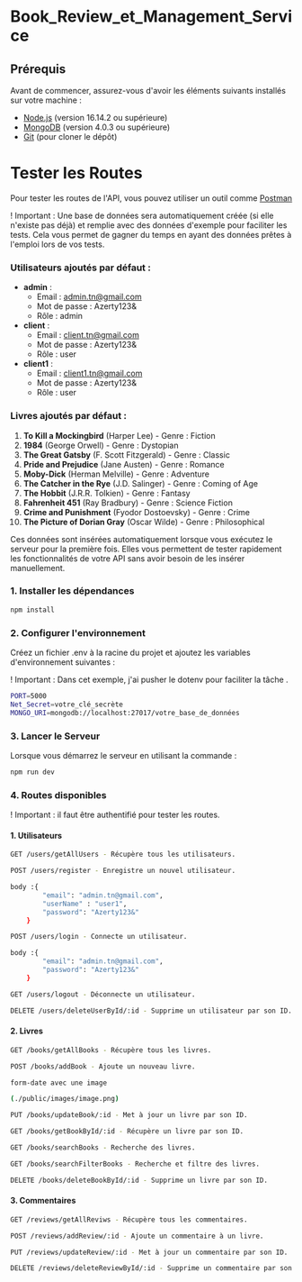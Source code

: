 # Book_Review_et_Management_Service

## Prérequis

Avant de commencer, assurez-vous d'avoir les éléments suivants installés sur votre machine :

- [Node.js](https://nodejs.org/) (version 16.14.2 ou supérieure)
- [MongoDB](https://www.mongodb.com/) (version 4.0.3 ou supérieure)
- [Git](https://github.com/AzizBenIsmail/Book_Review_et_Management_Service) (pour cloner le dépôt)

# Tester les Routes

Pour tester les routes de l'API, vous pouvez utiliser un outil comme [Postman](https://www.postman.com/) 

! Important : Une base de données sera automatiquement créée (si elle n'existe pas déjà) et remplie avec des données d'exemple pour faciliter les tests. Cela vous permet de gagner du temps en ayant des données prêtes à l'emploi lors de vos tests. 

### Utilisateurs ajoutés par défaut :

- **admin** : 
  - Email : admin.tn@gmail.com
  - Mot de passe : Azerty123&
  - Rôle : admin
- **client** : 
  - Email : client.tn@gmail.com
  - Mot de passe : Azerty123&
  - Rôle : user
- **client1** : 
  - Email : client1.tn@gmail.com
  - Mot de passe : Azerty123&
  - Rôle : user

### Livres ajoutés par défaut :

1. **To Kill a Mockingbird** (Harper Lee) - Genre : Fiction
2. **1984** (George Orwell) - Genre : Dystopian
3. **The Great Gatsby** (F. Scott Fitzgerald) - Genre : Classic
4. **Pride and Prejudice** (Jane Austen) - Genre : Romance
5. **Moby-Dick** (Herman Melville) - Genre : Adventure
6. **The Catcher in the Rye** (J.D. Salinger) - Genre : Coming of Age
7. **The Hobbit** (J.R.R. Tolkien) - Genre : Fantasy
8. **Fahrenheit 451** (Ray Bradbury) - Genre : Science Fiction
9. **Crime and Punishment** (Fyodor Dostoevsky) - Genre : Crime
10. **The Picture of Dorian Gray** (Oscar Wilde) - Genre : Philosophical

Ces données sont insérées automatiquement lorsque vous exécutez le serveur pour la première fois. Elles vous permettent de tester rapidement les fonctionnalités de votre API sans avoir besoin de les insérer manuellement.


### 1. **Installer les dépendances**

```bash
npm install
``` 
### 2. **Configurer l'environnement**

Créez un fichier .env à la racine du projet et ajoutez les variables d'environnement suivantes :

! Important : Dans cet exemple, j'ai pusher le dotenv pour faciliter la tâche .

```bash
PORT=5000
Net_Secret=votre_clé_secrète
MONGO_URI=mongodb://localhost:27017/votre_base_de_données 
``` 

### 3. **Lancer le Serveur**

Lorsque vous démarrez le serveur en utilisant la commande : 

```bash
npm run dev 
``` 
### 4. **Routes disponibles**

! Important : il faut être authentifié pour tester les routes.

#### 1. **Utilisateurs**
```bash
GET /users/getAllUsers - Récupère tous les utilisateurs.  

POST /users/register - Enregistre un nouvel utilisateur.

body :{
        "email": "admin.tn@gmail.com",
        "userName" : "user1",
        "password": "Azerty123&"
    }

POST /users/login - Connecte un utilisateur.

body :{
        "email": "admin.tn@gmail.com",
        "password": "Azerty123&"
    }

GET /users/logout - Déconnecte un utilisateur.

DELETE /users/deleteUserById/:id - Supprime un utilisateur par son ID.
``` 
#### 2. **Livres**

```bash
GET /books/getAllBooks - Récupère tous les livres.

POST /books/addBook - Ajoute un nouveau livre.

form-date avec une image 

(./public/images/image.png)

PUT /books/updateBook/:id - Met à jour un livre par son ID.

GET /books/getBookById/:id - Récupère un livre par son ID.

GET /books/searchBooks - Recherche des livres.

GET /books/searchFilterBooks - Recherche et filtre des livres.

DELETE /books/deleteBookById/:id - Supprime un livre par son ID.
``` 
#### 3. **Commentaires**

```bash
GET /reviews/getAllReviws - Récupère tous les commentaires.

POST /reviews/addReview/:id - Ajoute un commentaire à un livre.

PUT /reviews/updateReview/:id - Met à jour un commentaire par son ID.

DELETE /reviews/deleteReviewById/:id - Supprime un commentaire par son ID. 
``` 